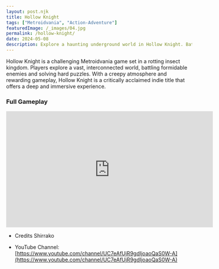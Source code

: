 ```yaml
---
layout: post.njk
title: Hollow Knight
tags: ["Metroidvania", "Action-Adventure"]
featuredImage: /_images/04.jpg
permalink: /hollow-knight/
date: 2024-05-08
description: Explore a haunting underground world in Hollow Knight. Battle deadly creatures and uncover dark secrets in this challenging Metroidvania.
---
```


Hollow Knight is a challenging Metroidvania game set in a rotting insect kingdom. Players explore a vast, interconnected world, battling formidable enemies and solving hard puzzles. With a creepy atmosphere and rewarding gameplay, Hollow Knight is a critically acclaimed indie title that offers a deep and immersive experience.

### Full Gameplay

<iframe width="560" height="315" src="https://www.youtube.com/embed/76wIRNsDPPw?si=NeRDIj6ZXO26LCwZ" title="YouTube video player" frameborder="0" allow="accelerometer; autoplay; clipboard-write; encrypted-media; gyroscope; picture-in-picture; web-share" referrerpolicy="strict-origin-when-cross-origin" allowfullscreen></iframe>

- Credits Shirrako

- YouTube Channel: [https://www.youtube.com/channel/UC7eAfUjR9gdIjoaoQaS0W-A](https://www.youtube.com/channel/UC7eAfUjR9gdIjoaoQaS0W-A)